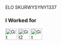 ELO SKURWYSYNY1337 

### I Worked for
<a href="https://www.bahu.pro" target="_blank" rel="noreferrer"><img src="https://cdn.discordapp.com/icons/726348408134172672/2c887029721afc9c7c1212a89ff1a746.webp?size=240" width="36" height="36" alt="Git" /></a>
<a href="vane" target="_blank" rel="noreferrer"><img src="https://cdn.discordapp.com/icons/1227340618330669116/d4a8d2b2b5be1c0844ac16c48d25f2b8.webp?size=96" width="36" height="36" alt="Git2" /></a>
<a href="https://needrp.eu" target="_blank" rel="noreferrer"><img src="https://cdn.discordapp.com/icons/796043787482431528/a_30e776402eb3593d065ff4b16a8348d4.webp?size=96)" width="36" height="36" alt="Git" /></a>
